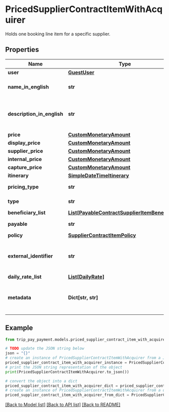 # PricedSupplierContractItemWithAcquirer

Holds one booking line item for a specific supplier.

## Properties

Name | Type | Description | Notes
------------ | ------------- | ------------- | -------------
**user** | [**GuestUser**](GuestUser.md) |  | 
**name_in_english** | **str** | Name of item in English included in booking. | 
**description_in_english** | **str** | Short description in English of item included in booking. | 
**price** | [**CustomMonetaryAmount**](CustomMonetaryAmount.md) |  | 
**display_price** | [**CustomMonetaryAmount**](CustomMonetaryAmount.md) |  | 
**supplier_price** | [**CustomMonetaryAmount**](CustomMonetaryAmount.md) |  | 
**internal_price** | [**CustomMonetaryAmount**](CustomMonetaryAmount.md) |  | 
**capture_price** | [**CustomMonetaryAmount**](CustomMonetaryAmount.md) |  | 
**itinerary** | [**SimpleDateTimeItinerary**](SimpleDateTimeItinerary.md) |  | 
**pricing_type** | **str** | How to calculate the total amount. | 
**type** | **str** | Type of item this is. | 
**beneficiary_list** | [**List[PayableContractSupplierItemBeneficiary]**](PayableContractSupplierItemBeneficiary.md) |  | 
**payable** | **str** | When to charge for this item. | 
**policy** | [**SupplierContractItemPolicy**](SupplierContractItemPolicy.md) |  | [optional] 
**external_identifier** | **str** | Optional geoname externalIdentifier to remote blocking. | [optional] 
**daily_rate_list** | [**List[DailyRate]**](DailyRate.md) |  | [optional] 
**metadata** | **Dict[str, str]** | Place to add more data related to the booking contract. | [optional] 

## Example

```python
from trip_pay_payment.models.priced_supplier_contract_item_with_acquirer import PricedSupplierContractItemWithAcquirer

# TODO update the JSON string below
json = "{}"
# create an instance of PricedSupplierContractItemWithAcquirer from a JSON string
priced_supplier_contract_item_with_acquirer_instance = PricedSupplierContractItemWithAcquirer.from_json(json)
# print the JSON string representation of the object
print(PricedSupplierContractItemWithAcquirer.to_json())

# convert the object into a dict
priced_supplier_contract_item_with_acquirer_dict = priced_supplier_contract_item_with_acquirer_instance.to_dict()
# create an instance of PricedSupplierContractItemWithAcquirer from a dict
priced_supplier_contract_item_with_acquirer_from_dict = PricedSupplierContractItemWithAcquirer.from_dict(priced_supplier_contract_item_with_acquirer_dict)
```
[[Back to Model list]](../README.md#documentation-for-models) [[Back to API list]](../README.md#documentation-for-api-endpoints) [[Back to README]](../README.md)


